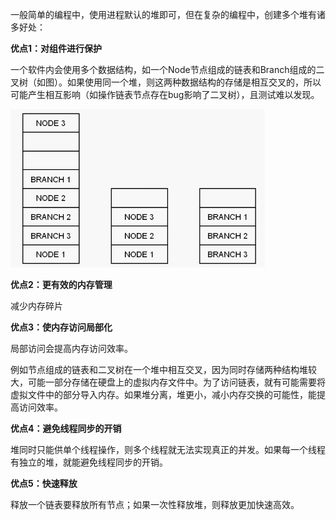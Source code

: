 一般简单的编程中，使用进程默认的堆即可，但在复杂的编程中，创建多个堆有诸多好处：

**优点1：对组件进行保护**

一个软件内会使用多个数据结构，如一个Node节点组成的链表和Branch组成的二叉树（如图）。如果使用同一个堆，则这两种数据结构的存储是相互交叉的，所以可能产生相互影响（如操作链表节点存在bug影响了二叉树），且测试难以发现。

<img src="images/堆-组件保护.png" style="zoom:50%;" />

**优点2：更有效的内存管理**

减少内存碎片



**优点3：使内存访问局部化**

局部访问会提高内存访问效率。

例如节点组成的链表和二叉树在一个堆中相互交叉，因为同时存储两种结构堆较大，可能一部分存储在硬盘上的虚拟内存文件中。为了访问链表，就有可能需要将虚拟文件中的部分导入内存。如果堆分离，堆更小，减小内存交换的可能性，能提高访问效率。



**优点4：避免线程同步的开销**

堆同时只能供单个线程操作，则多个线程就无法实现真正的并发。如果每一个线程有独立的堆，就能避免线程同步的开销。



**优点5：快速释放**

释放一个链表要释放所有节点；如果一次性释放堆，则释放更加快速高效。